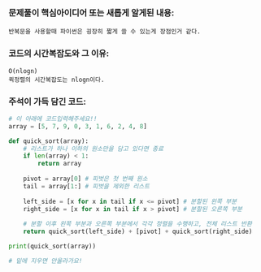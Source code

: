 ### 문제풀이 핵심아이디어 또는 새롭게 알게된 내용: 
    반복문을 사용할때 파이썬은 굉장히 짧게 쓸 수 있는게 장점인거 같다.
    
### 코드의 시간복잡도와 그 이유:
    O(nlogn)
    퀵정렬의 시간복잡도는 nlogn이다.
    
    
### 주석이 가득 담긴 코드:
```python
# 이 아래에 코드입력해주세요!!
array = [5, 7, 9, 0, 3, 1, 6, 2, 4, 8]

def quick_sort(array):
    # 리스트가 하나 이하의 원소만을 담고 있다면 종료
    if len(array) < 1:
        return array
    
    pivot = array[0] # 피벗은 첫 번째 원소
    tail = array[1:] # 피벗을 제외한 리스트
    
    left_side = [x for x in tail if x <= pivot] # 분할된 왼쪽 부분
    right_side = [x for x in tail if x > pivot] # 분할된 오른쪽 부분
    
    # 분할 이후 왼쪽 부분과 오른쪽 부분에서 각각 정렬을 수행하고, 전체 리스트 반환
    return quick_sort(left_side) + [pivot] + quick_sort(right_side)

print(quick_sort(array))

# 밑에 지우면 안올라가요!
```